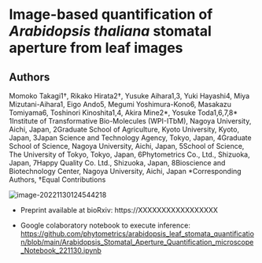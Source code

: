 # Image-based quantification of *Arabidopsis thaliana* stomatal aperture from leaf images

##  Authors

Momoko Takagi1†, Rikako Hirata2†, Yusuke Aihara1,3, Yuki Hayashi4, Miya Mizutani-Aihara1, Eigo Ando5, Megumi Yoshimura-Kono6, Masakazu Tomiyama6, Toshinori Kinoshita1,4, Akira Mine2*, Yosuke Toda1,6,7,8*
1Institute of Transformative Bio-Molecules (WPI-ITbM), Nagoya University, Aichi, Japan, 2Graduate School of Agriculture, Kyoto University, Kyoto, Japan, 3Japan Science and Technology Agency, Tokyo, Japan, 4Graduate School of Science, Nagoya University, Aichi, Japan, 5School of Science, The University of Tokyo, Tokyo, Japan, 6Phytometrics Co., Ltd., Shizuoka, Japan, 7Happy Quality Co. Ltd., Shizuoka, Japan, 8Bioscience and Biotechnology Center, Nagoya University, Aichi, Japan
*Corresponding Authors, †Equal Contributions

![image-20221130124544218](./assets/image-20221130124544218.png)

- Preprint available at bioRxiv: https://XXXXXXXXXXXXXXXXX

- Google colaboratory notebook to execute inference: https://github.com/phytometrics/arabidopsis_leaf_stomata_quantification/blob/main/Arabidopsis_Stomatal_Aperture_Quantification_microscope_Notebook_221130.ipynb
